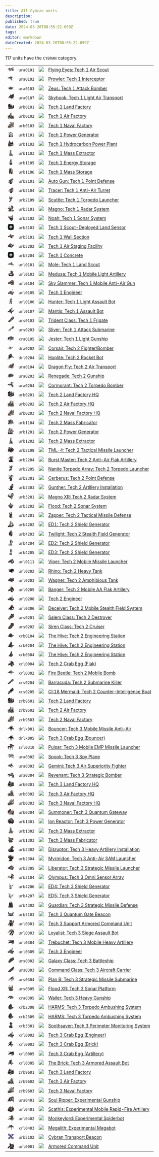 ```yaml
---
title: All Cybran units
description: 
published: true
date: 2024-03-20T08:55:22.059Z
tags: 
editor: markdown
dateCreated: 2024-03-20T08:55:22.059Z
---
```


117 units have the <code>CYBRAN</code> category.
<table>
    <tr>
        <td><a href="URA0101"><img src="icons/units/URA0101_icon.png" width="21px" /></a></td>
        <td><code>ura0101</code></td>
        <td><a href="Forged Alliance Forever"><img src="icons/mods/mod.png" width="21px" /></a></td>
        <td><a href="URA0101">Flying Eyes: Tech 1 Air Scout</a></td>
    </tr>
    <tr>
        <td><a href="URA0102"><img src="icons/units/URA0102_icon.png" width="21px" /></a></td>
        <td><code>ura0102</code></td>
        <td><a href="Forged Alliance Forever"><img src="icons/mods/mod.png" width="21px" /></a></td>
        <td><a href="URA0102">Prowler: Tech 1 Interceptor</a></td>
    </tr>
    <tr>
        <td><a href="URA0103"><img src="icons/units/URA0103_icon.png" width="21px" /></a></td>
        <td><code>ura0103</code></td>
        <td><a href="Forged Alliance Forever"><img src="icons/mods/mod.png" width="21px" /></a></td>
        <td><a href="URA0103">Zeus: Tech 1 Attack Bomber</a></td>
    </tr>
    <tr>
        <td><a href="URA0107"><img src="icons/units/URA0107_icon.png" width="21px" /></a></td>
        <td><code>ura0107</code></td>
        <td><a href="Forged Alliance Forever"><img src="icons/mods/mod.png" width="21px" /></a></td>
        <td><a href="URA0107">Skyhook: Tech 1 Light Air Transport</a></td>
    </tr>
    <tr>
        <td><a href="URB0101"><img src="icons/units/URB0101_icon.png" width="21px" /></a></td>
        <td><code>urb0101</code></td>
        <td><a href="Forged Alliance Forever"><img src="icons/mods/mod.png" width="21px" /></a></td>
        <td><a href="URB0101">Tech 1 Land Factory</a></td>
    </tr>
    <tr>
        <td><a href="URB0102"><img src="icons/units/URB0102_icon.png" width="21px" /></a></td>
        <td><code>urb0102</code></td>
        <td><a href="Forged Alliance Forever"><img src="icons/mods/mod.png" width="21px" /></a></td>
        <td><a href="URB0102">Tech 1 Air Factory</a></td>
    </tr>
    <tr>
        <td><a href="URB0103"><img src="icons/units/URB0103_icon.png" width="21px" /></a></td>
        <td><code>urb0103</code></td>
        <td><a href="Forged Alliance Forever"><img src="icons/mods/mod.png" width="21px" /></a></td>
        <td><a href="URB0103">Tech 1 Naval Factory</a></td>
    </tr>
    <tr>
        <td><a href="URB1101"><img src="icons/units/URB1101_icon.png" width="21px" /></a></td>
        <td><code>urb1101</code></td>
        <td><a href="Forged Alliance Forever"><img src="icons/mods/mod.png" width="21px" /></a></td>
        <td><a href="URB1101">Tech 1 Power Generator</a></td>
    </tr>
    <tr>
        <td><a href="URB1102"><img src="icons/units/URB1102_icon.png" width="21px" /></a></td>
        <td><code>urb1102</code></td>
        <td><a href="Forged Alliance Forever"><img src="icons/mods/mod.png" width="21px" /></a></td>
        <td><a href="URB1102">Tech 1 Hydrocarbon Power Plant</a></td>
    </tr>
    <tr>
        <td><a href="URB1103"><img src="icons/units/URB1103_icon.png" width="21px" /></a></td>
        <td><code>urb1103</code></td>
        <td><a href="Forged Alliance Forever"><img src="icons/mods/mod.png" width="21px" /></a></td>
        <td><a href="URB1103">Tech 1 Mass Extractor</a></td>
    </tr>
    <tr>
        <td><a href="URB1105"><img src="icons/units/URB1105_icon.png" width="21px" /></a></td>
        <td><code>urb1105</code></td>
        <td><a href="Forged Alliance Forever"><img src="icons/mods/mod.png" width="21px" /></a></td>
        <td><a href="URB1105">Tech 1 Energy Storage</a></td>
    </tr>
    <tr>
        <td><a href="URB1106"><img src="icons/units/URB1106_icon.png" width="21px" /></a></td>
        <td><code>urb1106</code></td>
        <td><a href="Forged Alliance Forever"><img src="icons/mods/mod.png" width="21px" /></a></td>
        <td><a href="URB1106">Tech 1 Mass Storage</a></td>
    </tr>
    <tr>
        <td><a href="URB2101"><img src="icons/units/URB2101_icon.png" width="21px" /></a></td>
        <td><code>urb2101</code></td>
        <td><a href="Forged Alliance Forever"><img src="icons/mods/mod.png" width="21px" /></a></td>
        <td><a href="URB2101">Auto Gun: Tech 1 Point Defense</a></td>
    </tr>
    <tr>
        <td><a href="URB2104"><img src="icons/units/URB2104_icon.png" width="21px" /></a></td>
        <td><code>urb2104</code></td>
        <td><a href="Forged Alliance Forever"><img src="icons/mods/mod.png" width="21px" /></a></td>
        <td><a href="URB2104">Tracer: Tech 1 Anti-Air Turret</a></td>
    </tr>
    <tr>
        <td><a href="URB2109"><img src="icons/units/URB2109_icon.png" width="21px" /></a></td>
        <td><code>urb2109</code></td>
        <td><a href="Forged Alliance Forever"><img src="icons/mods/mod.png" width="21px" /></a></td>
        <td><a href="URB2109">Scuttle: Tech 1 Torpedo Launcher</a></td>
    </tr>
    <tr>
        <td><a href="URB3101"><img src="icons/units/URB3101_icon.png" width="21px" /></a></td>
        <td><code>urb3101</code></td>
        <td><a href="Forged Alliance Forever"><img src="icons/mods/mod.png" width="21px" /></a></td>
        <td><a href="URB3101">Magno: Tech 1 Radar System</a></td>
    </tr>
    <tr>
        <td><a href="URB3102"><img src="icons/units/URB3102_icon.png" width="21px" /></a></td>
        <td><code>urb3102</code></td>
        <td><a href="Forged Alliance Forever"><img src="icons/mods/mod.png" width="21px" /></a></td>
        <td><a href="URB3102">Noah: Tech 1 Sonar System</a></td>
    </tr>
    <tr>
        <td><a href="URB3103"><img src="icons/units/unidentified_icon.png" width="21px" /></a></td>
        <td><code>urb3103</code></td>
        <td><a href="Forged Alliance Forever"><img src="icons/mods/mod.png" width="21px" /></a></td>
        <td><a href="URB3103">Tech 1 Scout-Deployed Land Sensor</a></td>
    </tr>
    <tr>
        <td><a href="URB5101"><img src="icons/units/URB5101_icon.png" width="21px" /></a></td>
        <td><code>urb5101</code></td>
        <td><a href="Forged Alliance Forever"><img src="icons/mods/mod.png" width="21px" /></a></td>
        <td><a href="URB5101">Tech 1 Wall Section</a></td>
    </tr>
    <tr>
        <td><a href="URB5202"><img src="icons/units/URB5202_icon.png" width="21px" /></a></td>
        <td><code>urb5202</code></td>
        <td><a href="Forged Alliance Forever"><img src="icons/mods/mod.png" width="21px" /></a></td>
        <td><a href="URB5202">Tech 1 Air Staging Facility</a></td>
    </tr>
    <tr>
        <td><a href="URB5204"><img src="icons/units/unidentified_icon.png" width="21px" /></a></td>
        <td><code>urb5204</code></td>
        <td><a href="Forged Alliance Forever"><img src="icons/mods/mod.png" width="21px" /></a></td>
        <td><a href="URB5204">Tech 1 Concrete</a></td>
    </tr>
    <tr>
        <td><a href="URL0101"><img src="icons/units/URL0101_icon.png" width="21px" /></a></td>
        <td><code>url0101</code></td>
        <td><a href="Forged Alliance Forever"><img src="icons/mods/mod.png" width="21px" /></a></td>
        <td><a href="URL0101">Mole: Tech 1 Land Scout</a></td>
    </tr>
    <tr>
        <td><a href="URL0103"><img src="icons/units/URL0103_icon.png" width="21px" /></a></td>
        <td><code>url0103</code></td>
        <td><a href="Forged Alliance Forever"><img src="icons/mods/mod.png" width="21px" /></a></td>
        <td><a href="URL0103">Medusa: Tech 1 Mobile Light Artillery</a></td>
    </tr>
    <tr>
        <td><a href="URL0104"><img src="icons/units/URL0104_icon.png" width="21px" /></a></td>
        <td><code>url0104</code></td>
        <td><a href="Forged Alliance Forever"><img src="icons/mods/mod.png" width="21px" /></a></td>
        <td><a href="URL0104">Sky Slammer: Tech 1 Mobile Anti-Air Gun</a></td>
    </tr>
    <tr>
        <td><a href="URL0105"><img src="icons/units/URL0105_icon.png" width="21px" /></a></td>
        <td><code>url0105</code></td>
        <td><a href="Forged Alliance Forever"><img src="icons/mods/mod.png" width="21px" /></a></td>
        <td><a href="URL0105">Tech 1 Engineer</a></td>
    </tr>
    <tr>
        <td><a href="URL0106"><img src="icons/units/URL0106_icon.png" width="21px" /></a></td>
        <td><code>url0106</code></td>
        <td><a href="Forged Alliance Forever"><img src="icons/mods/mod.png" width="21px" /></a></td>
        <td><a href="URL0106">Hunter: Tech 1 Light Assault Bot</a></td>
    </tr>
    <tr>
        <td><a href="URL0107"><img src="icons/units/URL0107_icon.png" width="21px" /></a></td>
        <td><code>url0107</code></td>
        <td><a href="Forged Alliance Forever"><img src="icons/mods/mod.png" width="21px" /></a></td>
        <td><a href="URL0107">Mantis: Tech 1 Assault Bot</a></td>
    </tr>
    <tr>
        <td><a href="URS0103"><img src="icons/units/URS0103_icon.png" width="21px" /></a></td>
        <td><code>urs0103</code></td>
        <td><a href="Forged Alliance Forever"><img src="icons/mods/mod.png" width="21px" /></a></td>
        <td><a href="URS0103">Trident Class: Tech 1 Frigate</a></td>
    </tr>
    <tr>
        <td><a href="URS0203"><img src="icons/units/URS0203_icon.png" width="21px" /></a></td>
        <td><code>urs0203</code></td>
        <td><a href="Forged Alliance Forever"><img src="icons/mods/mod.png" width="21px" /></a></td>
        <td><a href="URS0203">Sliver: Tech 1 Attack Submarine</a></td>
    </tr>
    <tr>
        <td><a href="XRA0105"><img src="icons/units/XRA0105_icon.png" width="21px" /></a></td>
        <td><code>xra0105</code></td>
        <td><a href="Forged Alliance Forever"><img src="icons/mods/mod.png" width="21px" /></a></td>
        <td><a href="XRA0105">Jester: Tech 1 Light Gunship</a></td>
    </tr>
    <tr>
        <td><a href="DRA0202"><img src="icons/units/DRA0202_icon.png" width="21px" /></a></td>
        <td><code>dra0202</code></td>
        <td><a href="Forged Alliance Forever"><img src="icons/mods/mod.png" width="21px" /></a></td>
        <td><a href="DRA0202">Corsair: Tech 2 Fighter/Bomber</a></td>
    </tr>
    <tr>
        <td><a href="DRL0204"><img src="icons/units/DRL0204_icon.png" width="21px" /></a></td>
        <td><code>drl0204</code></td>
        <td><a href="Forged Alliance Forever"><img src="icons/mods/mod.png" width="21px" /></a></td>
        <td><a href="DRL0204">Hoplite: Tech 2 Rocket Bot</a></td>
    </tr>
    <tr>
        <td><a href="URA0104"><img src="icons/units/URA0104_icon.png" width="21px" /></a></td>
        <td><code>ura0104</code></td>
        <td><a href="Forged Alliance Forever"><img src="icons/mods/mod.png" width="21px" /></a></td>
        <td><a href="URA0104">Dragon Fly: Tech 2 Air Transport</a></td>
    </tr>
    <tr>
        <td><a href="URA0203"><img src="icons/units/URA0203_icon.png" width="21px" /></a></td>
        <td><code>ura0203</code></td>
        <td><a href="Forged Alliance Forever"><img src="icons/mods/mod.png" width="21px" /></a></td>
        <td><a href="URA0203">Renegade: Tech 2 Gunship</a></td>
    </tr>
    <tr>
        <td><a href="URA0204"><img src="icons/units/URA0204_icon.png" width="21px" /></a></td>
        <td><code>ura0204</code></td>
        <td><a href="Forged Alliance Forever"><img src="icons/mods/mod.png" width="21px" /></a></td>
        <td><a href="URA0204">Cormorant: Tech 2 Torpedo Bomber</a></td>
    </tr>
    <tr>
        <td><a href="URB0201"><img src="icons/units/URB0201_icon.png" width="21px" /></a></td>
        <td><code>urb0201</code></td>
        <td><a href="Forged Alliance Forever"><img src="icons/mods/mod.png" width="21px" /></a></td>
        <td><a href="URB0201">Tech 2 Land Factory HQ</a></td>
    </tr>
    <tr>
        <td><a href="URB0202"><img src="icons/units/URB0202_icon.png" width="21px" /></a></td>
        <td><code>urb0202</code></td>
        <td><a href="Forged Alliance Forever"><img src="icons/mods/mod.png" width="21px" /></a></td>
        <td><a href="URB0202">Tech 2 Air Factory HQ</a></td>
    </tr>
    <tr>
        <td><a href="URB0203"><img src="icons/units/URB0203_icon.png" width="21px" /></a></td>
        <td><code>urb0203</code></td>
        <td><a href="Forged Alliance Forever"><img src="icons/mods/mod.png" width="21px" /></a></td>
        <td><a href="URB0203">Tech 2 Naval Factory HQ</a></td>
    </tr>
    <tr>
        <td><a href="URB1104"><img src="icons/units/URB1104_icon.png" width="21px" /></a></td>
        <td><code>urb1104</code></td>
        <td><a href="Forged Alliance Forever"><img src="icons/mods/mod.png" width="21px" /></a></td>
        <td><a href="URB1104">Tech 2 Mass Fabricator</a></td>
    </tr>
    <tr>
        <td><a href="URB1201"><img src="icons/units/URB1201_icon.png" width="21px" /></a></td>
        <td><code>urb1201</code></td>
        <td><a href="Forged Alliance Forever"><img src="icons/mods/mod.png" width="21px" /></a></td>
        <td><a href="URB1201">Tech 2 Power Generator</a></td>
    </tr>
    <tr>
        <td><a href="URB1202"><img src="icons/units/URB1202_icon.png" width="21px" /></a></td>
        <td><code>urb1202</code></td>
        <td><a href="Forged Alliance Forever"><img src="icons/mods/mod.png" width="21px" /></a></td>
        <td><a href="URB1202">Tech 2 Mass Extractor</a></td>
    </tr>
    <tr>
        <td><a href="URB2108"><img src="icons/units/URB2108_icon.png" width="21px" /></a></td>
        <td><code>urb2108</code></td>
        <td><a href="Forged Alliance Forever"><img src="icons/mods/mod.png" width="21px" /></a></td>
        <td><a href="URB2108">TML-4: Tech 2 Tactical Missile Launcher</a></td>
    </tr>
    <tr>
        <td><a href="URB2204"><img src="icons/units/URB2204_icon.png" width="21px" /></a></td>
        <td><code>urb2204</code></td>
        <td><a href="Forged Alliance Forever"><img src="icons/mods/mod.png" width="21px" /></a></td>
        <td><a href="URB2204">Burst Master: Tech 2 Anti-Air Flak Artillery</a></td>
    </tr>
    <tr>
        <td><a href="URB2205"><img src="icons/units/URB2205_icon.png" width="21px" /></a></td>
        <td><code>urb2205</code></td>
        <td><a href="Forged Alliance Forever"><img src="icons/mods/mod.png" width="21px" /></a></td>
        <td><a href="URB2205">Nanite Torpedo Array: Tech 2 Torpedo Launcher</a></td>
    </tr>
    <tr>
        <td><a href="URB2301"><img src="icons/units/URB2301_icon.png" width="21px" /></a></td>
        <td><code>urb2301</code></td>
        <td><a href="Forged Alliance Forever"><img src="icons/mods/mod.png" width="21px" /></a></td>
        <td><a href="URB2301">Cerberus: Tech 2 Point Defense</a></td>
    </tr>
    <tr>
        <td><a href="URB2303"><img src="icons/units/URB2303_icon.png" width="21px" /></a></td>
        <td><code>urb2303</code></td>
        <td><a href="Forged Alliance Forever"><img src="icons/mods/mod.png" width="21px" /></a></td>
        <td><a href="URB2303">Gunther: Tech 2 Artillery Installation</a></td>
    </tr>
    <tr>
        <td><a href="URB3201"><img src="icons/units/URB3201_icon.png" width="21px" /></a></td>
        <td><code>urb3201</code></td>
        <td><a href="Forged Alliance Forever"><img src="icons/mods/mod.png" width="21px" /></a></td>
        <td><a href="URB3201">Magno XR: Tech 2 Radar System</a></td>
    </tr>
    <tr>
        <td><a href="URB3202"><img src="icons/units/URB3202_icon.png" width="21px" /></a></td>
        <td><code>urb3202</code></td>
        <td><a href="Forged Alliance Forever"><img src="icons/mods/mod.png" width="21px" /></a></td>
        <td><a href="URB3202">Flood: Tech 2 Sonar System</a></td>
    </tr>
    <tr>
        <td><a href="URB4201"><img src="icons/units/URB4201_icon.png" width="21px" /></a></td>
        <td><code>urb4201</code></td>
        <td><a href="Forged Alliance Forever"><img src="icons/mods/mod.png" width="21px" /></a></td>
        <td><a href="URB4201">Zapper: Tech 2 Tactical Missile Defense</a></td>
    </tr>
    <tr>
        <td><a href="URB4202"><img src="icons/units/URB4202_icon.png" width="21px" /></a></td>
        <td><code>urb4202</code></td>
        <td><a href="Forged Alliance Forever"><img src="icons/mods/mod.png" width="21px" /></a></td>
        <td><a href="URB4202">ED1: Tech 2 Shield Generator</a></td>
    </tr>
    <tr>
        <td><a href="URB4203"><img src="icons/units/URB4203_icon.png" width="21px" /></a></td>
        <td><code>urb4203</code></td>
        <td><a href="Forged Alliance Forever"><img src="icons/mods/mod.png" width="21px" /></a></td>
        <td><a href="URB4203">Twilight: Tech 2 Stealth Field Generator</a></td>
    </tr>
    <tr>
        <td><a href="URB4204"><img src="icons/units/URB4204_icon.png" width="21px" /></a></td>
        <td><code>urb4204</code></td>
        <td><a href="Forged Alliance Forever"><img src="icons/mods/mod.png" width="21px" /></a></td>
        <td><a href="URB4204">ED2: Tech 2 Shield Generator</a></td>
    </tr>
    <tr>
        <td><a href="URB4205"><img src="icons/units/URB4205_icon.png" width="21px" /></a></td>
        <td><code>urb4205</code></td>
        <td><a href="Forged Alliance Forever"><img src="icons/mods/mod.png" width="21px" /></a></td>
        <td><a href="URB4205">ED3: Tech 2 Shield Generator</a></td>
    </tr>
    <tr>
        <td><a href="URL0111"><img src="icons/units/URL0111_icon.png" width="21px" /></a></td>
        <td><code>url0111</code></td>
        <td><a href="Forged Alliance Forever"><img src="icons/mods/mod.png" width="21px" /></a></td>
        <td><a href="URL0111">Viper: Tech 2 Mobile Missile Launcher</a></td>
    </tr>
    <tr>
        <td><a href="URL0202"><img src="icons/units/URL0202_icon.png" width="21px" /></a></td>
        <td><code>url0202</code></td>
        <td><a href="Forged Alliance Forever"><img src="icons/mods/mod.png" width="21px" /></a></td>
        <td><a href="URL0202">Rhino: Tech 2 Heavy Tank</a></td>
    </tr>
    <tr>
        <td><a href="URL0203"><img src="icons/units/URL0203_icon.png" width="21px" /></a></td>
        <td><code>url0203</code></td>
        <td><a href="Forged Alliance Forever"><img src="icons/mods/mod.png" width="21px" /></a></td>
        <td><a href="URL0203">Wagner: Tech 2 Amphibious Tank</a></td>
    </tr>
    <tr>
        <td><a href="URL0205"><img src="icons/units/URL0205_icon.png" width="21px" /></a></td>
        <td><code>url0205</code></td>
        <td><a href="Forged Alliance Forever"><img src="icons/mods/mod.png" width="21px" /></a></td>
        <td><a href="URL0205">Banger: Tech 2 Mobile AA Flak Artillery</a></td>
    </tr>
    <tr>
        <td><a href="URL0208"><img src="icons/units/URL0208_icon.png" width="21px" /></a></td>
        <td><code>url0208</code></td>
        <td><a href="Forged Alliance Forever"><img src="icons/mods/mod.png" width="21px" /></a></td>
        <td><a href="URL0208">Tech 2 Engineer</a></td>
    </tr>
    <tr>
        <td><a href="URL0306"><img src="icons/units/URL0306_icon.png" width="21px" /></a></td>
        <td><code>url0306</code></td>
        <td><a href="Forged Alliance Forever"><img src="icons/mods/mod.png" width="21px" /></a></td>
        <td><a href="URL0306">Deceiver: Tech 2 Mobile Stealth Field System</a></td>
    </tr>
    <tr>
        <td><a href="URS0201"><img src="icons/units/URS0201_icon.png" width="21px" /></a></td>
        <td><code>urs0201</code></td>
        <td><a href="Forged Alliance Forever"><img src="icons/mods/mod.png" width="21px" /></a></td>
        <td><a href="URS0201">Salem Class: Tech 2 Destroyer</a></td>
    </tr>
    <tr>
        <td><a href="URS0202"><img src="icons/units/URS0202_icon.png" width="21px" /></a></td>
        <td><code>urs0202</code></td>
        <td><a href="Forged Alliance Forever"><img src="icons/mods/mod.png" width="21px" /></a></td>
        <td><a href="URS0202">Siren Class: Tech 2 Cruiser</a></td>
    </tr>
    <tr>
        <td><a href="XRB0104"><img src="icons/units/XRB0104_icon.png" width="21px" /></a></td>
        <td><code>xrb0104</code></td>
        <td><a href="Forged Alliance Forever"><img src="icons/mods/mod.png" width="21px" /></a></td>
        <td><a href="XRB0104">The Hive: Tech 2 Engineering Station</a></td>
    </tr>
    <tr>
        <td><a href="XRB0204"><img src="icons/units/XRB0204_icon.png" width="21px" /></a></td>
        <td><code>xrb0204</code></td>
        <td><a href="Forged Alliance Forever"><img src="icons/mods/mod.png" width="21px" /></a></td>
        <td><a href="XRB0204">The Hive: Tech 2 Engineering Station</a></td>
    </tr>
    <tr>
        <td><a href="XRB0304"><img src="icons/units/XRB0304_icon.png" width="21px" /></a></td>
        <td><code>xrb0304</code></td>
        <td><a href="Forged Alliance Forever"><img src="icons/mods/mod.png" width="21px" /></a></td>
        <td><a href="XRB0304">The Hive: Tech 2 Engineering Station</a></td>
    </tr>
    <tr>
        <td><a href="XRL0004"><img src="icons/units/XRL0004_icon.png" width="21px" /></a></td>
        <td><code>xrl0004</code></td>
        <td><a href="Forged Alliance Forever"><img src="icons/mods/mod.png" width="21px" /></a></td>
        <td><a href="XRL0004">Tech 2 Crab Egg (Flak)</a></td>
    </tr>
    <tr>
        <td><a href="XRL0302"><img src="icons/units/XRL0302_icon.png" width="21px" /></a></td>
        <td><code>xrl0302</code></td>
        <td><a href="Forged Alliance Forever"><img src="icons/mods/mod.png" width="21px" /></a></td>
        <td><a href="XRL0302">Fire Beetle: Tech 2 Mobile Bomb</a></td>
    </tr>
    <tr>
        <td><a href="XRS0204"><img src="icons/units/XRS0204_icon.png" width="21px" /></a></td>
        <td><code>xrs0204</code></td>
        <td><a href="Forged Alliance Forever"><img src="icons/mods/mod.png" width="21px" /></a></td>
        <td><a href="XRS0204">Barracuda: Tech 2 Submarine Killer</a></td>
    </tr>
    <tr>
        <td><a href="XRS0205"><img src="icons/units/XRS0205_icon.png" width="21px" /></a></td>
        <td><code>xrs0205</code></td>
        <td><a href="Forged Alliance Forever"><img src="icons/mods/mod.png" width="21px" /></a></td>
        <td><a href="XRS0205">CI:18 Mermaid: Tech 2 Counter-Intelligence Boat</a></td>
    </tr>
    <tr>
        <td><a href="ZRB9501"><img src="icons/units/ZRB9501_icon.png" width="21px" /></a></td>
        <td><code>zrb9501</code></td>
        <td><a href="Forged Alliance Forever"><img src="icons/mods/mod.png" width="21px" /></a></td>
        <td><a href="ZRB9501">Tech 2 Land Factory</a></td>
    </tr>
    <tr>
        <td><a href="ZRB9502"><img src="icons/units/ZRB9502_icon.png" width="21px" /></a></td>
        <td><code>zrb9502</code></td>
        <td><a href="Forged Alliance Forever"><img src="icons/mods/mod.png" width="21px" /></a></td>
        <td><a href="ZRB9502">Tech 2 Air Factory</a></td>
    </tr>
    <tr>
        <td><a href="ZRB9503"><img src="icons/units/ZRB9503_icon.png" width="21px" /></a></td>
        <td><code>zrb9503</code></td>
        <td><a href="Forged Alliance Forever"><img src="icons/mods/mod.png" width="21px" /></a></td>
        <td><a href="ZRB9503">Tech 2 Naval Factory</a></td>
    </tr>
    <tr>
        <td><a href="DRLK001"><img src="icons/units/DRLK001_icon.png" width="21px" /></a></td>
        <td><code>drlk001</code></td>
        <td><a href="Forged Alliance Forever"><img src="icons/mods/mod.png" width="21px" /></a></td>
        <td><a href="DRLK001">Bouncer: Tech 3 Mobile Missile Anti-Air</a></td>
    </tr>
    <tr>
        <td><a href="DRLK005"><img src="icons/units/DRLK005_icon.png" width="21px" /></a></td>
        <td><code>drlk005</code></td>
        <td><a href="Forged Alliance Forever"><img src="icons/mods/mod.png" width="21px" /></a></td>
        <td><a href="DRLK005">Tech 3 Crab Egg (Bouncer)</a></td>
    </tr>
    <tr>
        <td><a href="SRL0310"><img src="icons/units/SRL0310_icon.png" width="21px" /></a></td>
        <td><code>srl0310</code></td>
        <td><a href="Forged Alliance Forever"><img src="icons/mods/mod.png" width="21px" /></a></td>
        <td><a href="SRL0310">Pulsar: Tech 3 Mobile EMP Missile Launcher</a></td>
    </tr>
    <tr>
        <td><a href="URA0302"><img src="icons/units/URA0302_icon.png" width="21px" /></a></td>
        <td><code>ura0302</code></td>
        <td><a href="Forged Alliance Forever"><img src="icons/mods/mod.png" width="21px" /></a></td>
        <td><a href="URA0302">Spook: Tech 3 Spy Plane</a></td>
    </tr>
    <tr>
        <td><a href="URA0303"><img src="icons/units/URA0303_icon.png" width="21px" /></a></td>
        <td><code>ura0303</code></td>
        <td><a href="Forged Alliance Forever"><img src="icons/mods/mod.png" width="21px" /></a></td>
        <td><a href="URA0303">Gemini: Tech 3 Air Superiority Fighter</a></td>
    </tr>
    <tr>
        <td><a href="URA0304"><img src="icons/units/URA0304_icon.png" width="21px" /></a></td>
        <td><code>ura0304</code></td>
        <td><a href="Forged Alliance Forever"><img src="icons/mods/mod.png" width="21px" /></a></td>
        <td><a href="URA0304">Revenant: Tech 3 Strategic Bomber</a></td>
    </tr>
    <tr>
        <td><a href="URB0301"><img src="icons/units/URB0301_icon.png" width="21px" /></a></td>
        <td><code>urb0301</code></td>
        <td><a href="Forged Alliance Forever"><img src="icons/mods/mod.png" width="21px" /></a></td>
        <td><a href="URB0301">Tech 3 Land Factory HQ</a></td>
    </tr>
    <tr>
        <td><a href="URB0302"><img src="icons/units/URB0302_icon.png" width="21px" /></a></td>
        <td><code>urb0302</code></td>
        <td><a href="Forged Alliance Forever"><img src="icons/mods/mod.png" width="21px" /></a></td>
        <td><a href="URB0302">Tech 3 Air Factory HQ</a></td>
    </tr>
    <tr>
        <td><a href="URB0303"><img src="icons/units/URB0303_icon.png" width="21px" /></a></td>
        <td><code>urb0303</code></td>
        <td><a href="Forged Alliance Forever"><img src="icons/mods/mod.png" width="21px" /></a></td>
        <td><a href="URB0303">Tech 3 Naval Factory HQ</a></td>
    </tr>
    <tr>
        <td><a href="URB0304"><img src="icons/units/URB0304_icon.png" width="21px" /></a></td>
        <td><code>urb0304</code></td>
        <td><a href="Forged Alliance Forever"><img src="icons/mods/mod.png" width="21px" /></a></td>
        <td><a href="URB0304">Summoner: Tech 3 Quantum Gateway</a></td>
    </tr>
    <tr>
        <td><a href="URB1301"><img src="icons/units/URB1301_icon.png" width="21px" /></a></td>
        <td><code>urb1301</code></td>
        <td><a href="Forged Alliance Forever"><img src="icons/mods/mod.png" width="21px" /></a></td>
        <td><a href="URB1301">Ion Reactor: Tech 3 Power Generator</a></td>
    </tr>
    <tr>
        <td><a href="URB1302"><img src="icons/units/URB1302_icon.png" width="21px" /></a></td>
        <td><code>urb1302</code></td>
        <td><a href="Forged Alliance Forever"><img src="icons/mods/mod.png" width="21px" /></a></td>
        <td><a href="URB1302">Tech 3 Mass Extractor</a></td>
    </tr>
    <tr>
        <td><a href="URB1303"><img src="icons/units/URB1303_icon.png" width="21px" /></a></td>
        <td><code>urb1303</code></td>
        <td><a href="Forged Alliance Forever"><img src="icons/mods/mod.png" width="21px" /></a></td>
        <td><a href="URB1303">Tech 3 Mass Fabricator</a></td>
    </tr>
    <tr>
        <td><a href="URB2302"><img src="icons/units/URB2302_icon.png" width="21px" /></a></td>
        <td><code>urb2302</code></td>
        <td><a href="Forged Alliance Forever"><img src="icons/mods/mod.png" width="21px" /></a></td>
        <td><a href="URB2302">Disruptor: Tech 3 Heavy Artillery Installation</a></td>
    </tr>
    <tr>
        <td><a href="URB2304"><img src="icons/units/URB2304_icon.png" width="21px" /></a></td>
        <td><code>urb2304</code></td>
        <td><a href="Forged Alliance Forever"><img src="icons/mods/mod.png" width="21px" /></a></td>
        <td><a href="URB2304">Myrmidon: Tech 3 Anti-Air SAM Launcher</a></td>
    </tr>
    <tr>
        <td><a href="URB2305"><img src="icons/units/URB2305_icon.png" width="21px" /></a></td>
        <td><code>urb2305</code></td>
        <td><a href="Forged Alliance Forever"><img src="icons/mods/mod.png" width="21px" /></a></td>
        <td><a href="URB2305">Liberator: Tech 3 Strategic Missile Launcher</a></td>
    </tr>
    <tr>
        <td><a href="URB3104"><img src="icons/units/URB3104_icon.png" width="21px" /></a></td>
        <td><code>urb3104</code></td>
        <td><a href="Forged Alliance Forever"><img src="icons/mods/mod.png" width="21px" /></a></td>
        <td><a href="URB3104">Olympus: Tech 3 Omni Sensor Array</a></td>
    </tr>
    <tr>
        <td><a href="URB4206"><img src="icons/units/URB4206_icon.png" width="21px" /></a></td>
        <td><code>urb4206</code></td>
        <td><a href="Forged Alliance Forever"><img src="icons/mods/mod.png" width="21px" /></a></td>
        <td><a href="URB4206">ED4: Tech 3 Shield Generator</a></td>
    </tr>
    <tr>
        <td><a href="URB4207"><img src="icons/units/URB4207_icon.png" width="21px" /></a></td>
        <td><code>urb4207</code></td>
        <td><a href="Forged Alliance Forever"><img src="icons/mods/mod.png" width="21px" /></a></td>
        <td><a href="URB4207">ED5: Tech 3 Shield Generator</a></td>
    </tr>
    <tr>
        <td><a href="URB4302"><img src="icons/units/URB4302_icon.png" width="21px" /></a></td>
        <td><code>urb4302</code></td>
        <td><a href="Forged Alliance Forever"><img src="icons/mods/mod.png" width="21px" /></a></td>
        <td><a href="URB4302">Guardian: Tech 3 Strategic Missile Defense</a></td>
    </tr>
    <tr>
        <td><a href="URB5103"><img src="icons/units/URB5103_icon.png" width="21px" /></a></td>
        <td><code>urb5103</code></td>
        <td><a href="Forged Alliance Forever"><img src="icons/mods/mod.png" width="21px" /></a></td>
        <td><a href="URB5103">Tech 3 Quantum Gate Beacon</a></td>
    </tr>
    <tr>
        <td><a href="URL0301"><img src="icons/units/URL0301_icon.png" width="21px" /></a></td>
        <td><code>url0301</code></td>
        <td><a href="Forged Alliance Forever"><img src="icons/mods/mod.png" width="21px" /></a></td>
        <td><a href="URL0301">Tech 3 Support Armored Command Unit</a></td>
    </tr>
    <tr>
        <td><a href="URL0303"><img src="icons/units/URL0303_icon.png" width="21px" /></a></td>
        <td><code>url0303</code></td>
        <td><a href="Forged Alliance Forever"><img src="icons/mods/mod.png" width="21px" /></a></td>
        <td><a href="URL0303">Loyalist: Tech 3 Siege Assault Bot</a></td>
    </tr>
    <tr>
        <td><a href="URL0304"><img src="icons/units/URL0304_icon.png" width="21px" /></a></td>
        <td><code>url0304</code></td>
        <td><a href="Forged Alliance Forever"><img src="icons/mods/mod.png" width="21px" /></a></td>
        <td><a href="URL0304">Trebuchet: Tech 3 Mobile Heavy Artillery</a></td>
    </tr>
    <tr>
        <td><a href="URL0309"><img src="icons/units/URL0309_icon.png" width="21px" /></a></td>
        <td><code>url0309</code></td>
        <td><a href="Forged Alliance Forever"><img src="icons/mods/mod.png" width="21px" /></a></td>
        <td><a href="URL0309">Tech 3 Engineer</a></td>
    </tr>
    <tr>
        <td><a href="URS0302"><img src="icons/units/URS0302_icon.png" width="21px" /></a></td>
        <td><code>urs0302</code></td>
        <td><a href="Forged Alliance Forever"><img src="icons/mods/mod.png" width="21px" /></a></td>
        <td><a href="URS0302">Galaxy Class: Tech 3 Battleship</a></td>
    </tr>
    <tr>
        <td><a href="URS0303"><img src="icons/units/URS0303_icon.png" width="21px" /></a></td>
        <td><code>urs0303</code></td>
        <td><a href="Forged Alliance Forever"><img src="icons/mods/mod.png" width="21px" /></a></td>
        <td><a href="URS0303">Command Class: Tech 3 Aircraft Carrier</a></td>
    </tr>
    <tr>
        <td><a href="URS0304"><img src="icons/units/URS0304_icon.png" width="21px" /></a></td>
        <td><code>urs0304</code></td>
        <td><a href="Forged Alliance Forever"><img src="icons/mods/mod.png" width="21px" /></a></td>
        <td><a href="URS0304">Plan B: Tech 3 Strategic Missile Submarine</a></td>
    </tr>
    <tr>
        <td><a href="URS0305"><img src="icons/units/URS0305_icon.png" width="21px" /></a></td>
        <td><code>urs0305</code></td>
        <td><a href="Forged Alliance Forever"><img src="icons/mods/mod.png" width="21px" /></a></td>
        <td><a href="URS0305">Flood XR: Tech 3 Sonar Platform</a></td>
    </tr>
    <tr>
        <td><a href="XRA0305"><img src="icons/units/XRA0305_icon.png" width="21px" /></a></td>
        <td><code>xra0305</code></td>
        <td><a href="Forged Alliance Forever"><img src="icons/mods/mod.png" width="21px" /></a></td>
        <td><a href="XRA0305">Wailer: Tech 3 Heavy Gunship</a></td>
    </tr>
    <tr>
        <td><a href="XRB2308"><img src="icons/units/XRB2308_icon.png" width="21px" /></a></td>
        <td><code>xrb2308</code></td>
        <td><a href="Forged Alliance Forever"><img src="icons/mods/mod.png" width="21px" /></a></td>
        <td><a href="XRB2308">HARMS: Tech 3 Torpedo Ambushing System</a></td>
    </tr>
    <tr>
        <td><a href="XRB2309"><img src="icons/units/XRB2309_icon.png" width="21px" /></a></td>
        <td><code>xrb2309</code></td>
        <td><a href="Forged Alliance Forever"><img src="icons/mods/mod.png" width="21px" /></a></td>
        <td><a href="XRB2309">HARMS: Tech 3 Torpedo Ambushing System</a></td>
    </tr>
    <tr>
        <td><a href="XRB3301"><img src="icons/units/XRB3301_icon.png" width="21px" /></a></td>
        <td><code>xrb3301</code></td>
        <td><a href="Forged Alliance Forever"><img src="icons/mods/mod.png" width="21px" /></a></td>
        <td><a href="XRB3301">Soothsayer: Tech 3 Perimeter Monitoring System</a></td>
    </tr>
    <tr>
        <td><a href="XRL0002"><img src="icons/units/XRL0002_icon.png" width="21px" /></a></td>
        <td><code>xrl0002</code></td>
        <td><a href="Forged Alliance Forever"><img src="icons/mods/mod.png" width="21px" /></a></td>
        <td><a href="XRL0002">Tech 3 Crab Egg (Engineer)</a></td>
    </tr>
    <tr>
        <td><a href="XRL0003"><img src="icons/units/XRL0003_icon.png" width="21px" /></a></td>
        <td><code>xrl0003</code></td>
        <td><a href="Forged Alliance Forever"><img src="icons/mods/mod.png" width="21px" /></a></td>
        <td><a href="XRL0003">Tech 3 Crab Egg (Brick)</a></td>
    </tr>
    <tr>
        <td><a href="XRL0005"><img src="icons/units/XRL0005_icon.png" width="21px" /></a></td>
        <td><code>xrl0005</code></td>
        <td><a href="Forged Alliance Forever"><img src="icons/mods/mod.png" width="21px" /></a></td>
        <td><a href="XRL0005">Tech 3 Crab Egg (Artillery)</a></td>
    </tr>
    <tr>
        <td><a href="XRL0305"><img src="icons/units/XRL0305_icon.png" width="21px" /></a></td>
        <td><code>xrl0305</code></td>
        <td><a href="Forged Alliance Forever"><img src="icons/mods/mod.png" width="21px" /></a></td>
        <td><a href="XRL0305">The Brick: Tech 3 Armored Assault Bot</a></td>
    </tr>
    <tr>
        <td><a href="ZRB9601"><img src="icons/units/ZRB9601_icon.png" width="21px" /></a></td>
        <td><code>zrb9601</code></td>
        <td><a href="Forged Alliance Forever"><img src="icons/mods/mod.png" width="21px" /></a></td>
        <td><a href="ZRB9601">Tech 3 Land Factory</a></td>
    </tr>
    <tr>
        <td><a href="ZRB9602"><img src="icons/units/ZRB9602_icon.png" width="21px" /></a></td>
        <td><code>zrb9602</code></td>
        <td><a href="Forged Alliance Forever"><img src="icons/mods/mod.png" width="21px" /></a></td>
        <td><a href="ZRB9602">Tech 3 Air Factory</a></td>
    </tr>
    <tr>
        <td><a href="ZRB9603"><img src="icons/units/ZRB9603_icon.png" width="21px" /></a></td>
        <td><code>zrb9603</code></td>
        <td><a href="Forged Alliance Forever"><img src="icons/mods/mod.png" width="21px" /></a></td>
        <td><a href="ZRB9603">Tech 3 Naval Factory</a></td>
    </tr>
    <tr>
        <td><a href="URA0401"><img src="icons/units/URA0401_icon.png" width="21px" /></a></td>
        <td><code>ura0401</code></td>
        <td><a href="Forged Alliance Forever"><img src="icons/mods/mod.png" width="21px" /></a></td>
        <td><a href="URA0401">Soul Ripper: Experimental Gunship</a></td>
    </tr>
    <tr>
        <td><a href="URL0401"><img src="icons/units/URL0401_icon.png" width="21px" /></a></td>
        <td><code>url0401</code></td>
        <td><a href="Forged Alliance Forever"><img src="icons/mods/mod.png" width="21px" /></a></td>
        <td><a href="URL0401">Scathis: Experimental Mobile Rapid-Fire Artillery</a></td>
    </tr>
    <tr>
        <td><a href="URL0402"><img src="icons/units/URL0402_icon.png" width="21px" /></a></td>
        <td><code>url0402</code></td>
        <td><a href="Forged Alliance Forever"><img src="icons/mods/mod.png" width="21px" /></a></td>
        <td><a href="URL0402">Monkeylord: Experimental Spiderbot</a></td>
    </tr>
    <tr>
        <td><a href="XRL0403"><img src="icons/units/XRL0403_icon.png" width="21px" /></a></td>
        <td><code>xrl0403</code></td>
        <td><a href="Forged Alliance Forever"><img src="icons/mods/mod.png" width="21px" /></a></td>
        <td><a href="XRL0403">Megalith: Experimental Megabot</a></td>
    </tr>
    <tr>
        <td><a href="URB5102"><img src="icons/units/URB5102_icon.png" width="21px" /></a></td>
        <td><code>urb5102</code></td>
        <td><a href="Forged Alliance Forever"><img src="icons/mods/mod.png" width="21px" /></a></td>
        <td><a href="URB5102">Cybran Transport Beacon</a></td>
    </tr>
    <tr>
        <td><a href="URL0001"><img src="icons/units/URL0001_icon.png" width="21px" /></a></td>
        <td><code>url0001</code></td>
        <td><a href="Forged Alliance Forever"><img src="icons/mods/mod.png" width="21px" /></a></td>
        <td><a href="URL0001">Armored Command Unit</a></td>
    </tr>
</table>
